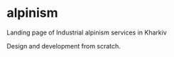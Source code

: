 # alpinism
Landing page of Industrial alpinism services in Kharkiv

Design and development from scratch. 
